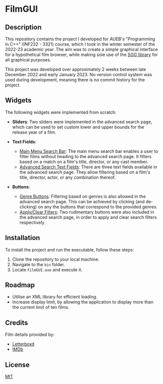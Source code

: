 # FilmGUI

## Description

This repository contains the project I developed for AUEB's "Programming in C++" (INF232 - 3321) course, which I took in the winter semester of the 2022-23 academic year. The aim was to create a simple graphical interface for a hypothetical film browser, while making sole use of the [SGG library](https://github.com/cgaueb/sgg) for all graphical purposes.

This project was developed over approximately 2 weeks between late December 2022 and early January 2023. No version control system was used during development, meaning there is no commit history for the project.

## Widgets

The following widgets were implemented from scratch:

- **Sliders**: Two sliders were implemented in the advanced search page, which can be used to set custom lower and upper bounds for the release year of a film.

- **Text Fields**:
  - <u>Main Menu Search Bar</u>: The main menu search bar enables a user to filter films without heading to the advanced search page. It filters based on a match on a film's title, director, or any cast member.
  - <u>Advanced Search Text Fields</u>: There are three text fields available in the advanced search page. They allow filtering based on a film's title, director, actor, or any combination thereof.
- **Buttons**:
  - <u>Genre Buttons</u>: Filtering based on genres is also allowed in the advanced search page. This can be achieved by clicking (and de-clicking) on any the buttons that correspond to the provided genres.
  - <u>Apply/Clear Filters</u>: Two rudimentary buttons were also included in the advanced search page, in order to apply and clear search filters respectively.

## Installation

To install the project and run the executable, follow these steps:

1. Clone the repository to your local machine.
2. Navigate to the `bin` folder.
3. Locate `FilmGUI.exe` and execute it.

## Roadmap

- Utilise an XML library for efficient loading.
- Increase display limit, by allowing the application to display more than the current limit of ten films.

## Credits

Film details provided by:

- [Letterboxd](https://letterboxd.com/)
- [IMDb](https://www.imdb.com/)

## License

[MIT](https://choosealicense.com/licenses/mit/)
